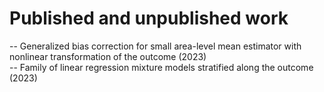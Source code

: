 # Published and unpublished work

-- Generalized bias correction for small area-level mean estimator with nonlinear transformation of the outcome (2023) </br>
-- Family of linear regression mixture models stratified along the outcome (2023) </br>

